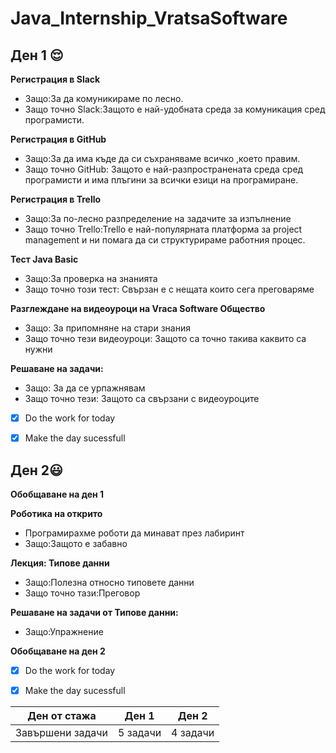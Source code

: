 # Java_Internship_VratsaSoftware

## Ден 1 :relieved:


**Регистрация в Slack**
- Защо:За да комуникираме по лесно.
- Защо точно Slack:Защото е най-удобната среда за комуникация сред програмисти.

**Регистрация в GitHub**
- Защо:За да има къде да си съхраняваме всичко ,което правим.
- Защо точно GitHub: Защото е най-разпространената среда сред програмисти и има плъгини за всички езици на програмиране.

**Регистрация в Trello**
- Защо:За по-лесно разпределение на задачите за изпълнение
- Защо точно Trello:Trello е най-популярната платформа за project management и ни помага да си структурираме работния процес. 

**Тест Java Basic**
- Защо:За проверка на знанията
- Защо точно този тест: Свързан е с нещата които сега преговаряме

**Разглеждане на видеоуроци на Vraca Software Общество**
- Защо: За припомняне на стари знания
- Защо точно тези видеоуроци: Защото са точно такива каквито са нужни

**Решаване на задачи:**
- Защо: За да се урпажнявам
- Защо точно тези: Защото са свързани с видеоуроците

- [x] Do the work for today
- [x] Make the day sucessfull


## Ден 2:smiley:


**Обобщаване на ден 1**

**Роботика на открито**
- Програмирахме роботи да минават през лабиринт
- Защо:Защото е забавно

**Лекция: Типове данни**
- Защо:Полезна относно типовете данни
- Защо точно тази:Преговор

**Решаване на задачи от Типове данни:**
- Защо:Упражнение

**Обобщаване на ден 2**

- [x] Do the work for today
- [x] Make the day sucessfull


Ден от стажа | Ден 1| Ден 2
-------------|-----------|--------
Завършени задачи|5 задачи|4 задачи
